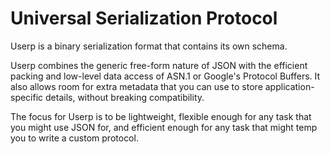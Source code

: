 Universal Serialization Protocol
================================

Userp is a binary serialization format that contains its own schema.

Userp combines the generic free-form nature of JSON with the efficient packing
and low-level data access of ASN.1 or Google's Protocol Buffers.  It also
allows room for extra metadata that you can use to store application-specific
details, without breaking compatibility.

The focus for Userp is to be lightweight, flexible enough for any task that
you might use JSON for, and efficient enough for any task that might temp you
to write a custom protocol.
